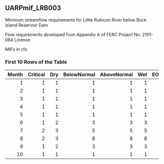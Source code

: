 ## UARPmif_LRB003
Minimum streamflow requirements for Little Rubicon River below Buck Island Reservoir Dam

Flow requirements developed from Appendix A of FERC Project No. 2101-084 License

MIFs in cfs

### First 10 Rows of the Table
|   Month |   Critical |   Dry |   BelowNormal |   AboveNormal |   Wet |   EOMCritical |   EOMDry |   EOMBelowNormal |   EOMAboveNormal |   EOMWet |   EODCritical |   EODDry |   EODBelowNormal |   EODAboveNormal |   EODWet |
|--------:|-----------:|------:|--------------:|--------------:|------:|--------------:|---------:|-----------------:|-----------------:|---------:|--------------:|---------:|-----------------:|-----------------:|---------:|
|       1 |          1 |     1 |             1 |             1 |     1 |             0 |        0 |                0 |                0 |        0 |             3 |        3 |                3 |                3 |        3 |
|       2 |          1 |     1 |             1 |             1 |     1 |             0 |        0 |                0 |                0 |        0 |             2 |        2 |                2 |                2 |        2 |
|       3 |          1 |     1 |             1 |             1 |     1 |             0 |        0 |                0 |                0 |        0 |             1 |        1 |                1 |                1 |        1 |
|       4 |          1 |     1 |             1 |             1 |     1 |             7 |       10 |               18 |               18 |       18 |             0 |        0 |                0 |                0 |        0 |
|       5 |          1 |     1 |             1 |             1 |     1 |             6 |        9 |               17 |               17 |       17 |             0 |        0 |                0 |                0 |        0 |
|       6 |          1 |     2 |             3 |             3 |     3 |             5 |        8 |               16 |               16 |       16 |             0 |        0 |                0 |                0 |        0 |
|       7 |          2 |     3 |             5 |             5 |     5 |             4 |        6 |               13 |               13 |       13 |             0 |        0 |                0 |                0 |        0 |
|       8 |          2 |     3 |             8 |             8 |     8 |             2 |        3 |                8 |                8 |        8 |             0 |        0 |                0 |                0 |        0 |
|       9 |          1 |     2 |             3 |             3 |     3 |             0 |        0 |                0 |                0 |        0 |             7 |        8 |                9 |                9 |        9 |
|      10 |          1 |     1 |             1 |             1 |     1 |             0 |        0 |                0 |                0 |        0 |             6 |        6 |                6 |                6 |        6 |